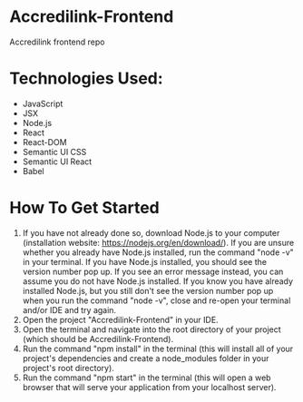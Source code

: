 # Accredilink-Frontend
Accredilink frontend repo

# Technologies Used:
- JavaScript
- JSX
- Node.js
- React
- React-DOM
- Semantic UI CSS
- Semantic UI React
- Babel

# How To Get Started
1. If you have not already done so, download Node.js to your computer (installation website: https://nodejs.org/en/download/).
        If you are unsure whether you already have Node.js installed, run the command "node -v" in your terminal.
        If you have Node.js installed, you should see the version number pop up. If you see an error message instead, you can assume you do not have Node.js installed.
        If you know you have already installed Node.js, but you still don't see the version number pop up when you run the command "node -v", close and re-open your terminal and/or IDE and try again.
2. Open the project "Accredilink-Frontend" in your IDE.
3. Open the terminal and navigate into the root directory of your project (which should be Accredilink-Frontend).
4. Run the command "npm install" in the terminal (this will install all of your project's dependencies and create a node_modules folder in your project's root directory).
5. Run the command "npm start" in the terminal (this will open a web browser that will serve your application from your localhost server).

